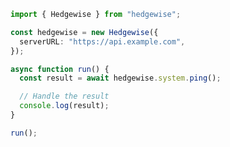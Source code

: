 <!-- Start SDK Example Usage [usage] -->
```typescript
import { Hedgewise } from "hedgewise";

const hedgewise = new Hedgewise({
  serverURL: "https://api.example.com",
});

async function run() {
  const result = await hedgewise.system.ping();

  // Handle the result
  console.log(result);
}

run();

```
<!-- End SDK Example Usage [usage] -->